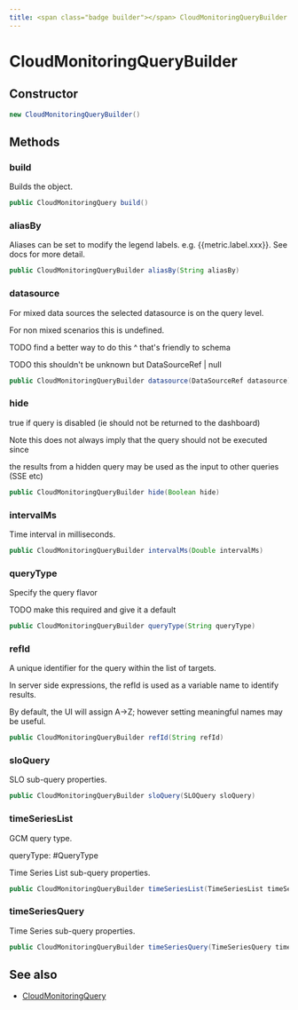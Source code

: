 ```yaml
---
title: <span class="badge builder"></span> CloudMonitoringQueryBuilder
---
```

# <span class="badge builder"></span> CloudMonitoringQueryBuilder

## Constructor

```java
new CloudMonitoringQueryBuilder()
```
## Methods

### <span class="badge object-method"></span> build

Builds the object.

```java
public CloudMonitoringQuery build()
```

### <span class="badge object-method"></span> aliasBy

Aliases can be set to modify the legend labels. e.g. {{metric.label.xxx}}. See docs for more detail.

```java
public CloudMonitoringQueryBuilder aliasBy(String aliasBy)
```

### <span class="badge object-method"></span> datasource

For mixed data sources the selected datasource is on the query level.

For non mixed scenarios this is undefined.

TODO find a better way to do this ^ that's friendly to schema

TODO this shouldn't be unknown but DataSourceRef | null

```java
public CloudMonitoringQueryBuilder datasource(DataSourceRef datasource)
```

### <span class="badge object-method"></span> hide

true if query is disabled (ie should not be returned to the dashboard)

Note this does not always imply that the query should not be executed since

the results from a hidden query may be used as the input to other queries (SSE etc)

```java
public CloudMonitoringQueryBuilder hide(Boolean hide)
```

### <span class="badge object-method"></span> intervalMs

Time interval in milliseconds.

```java
public CloudMonitoringQueryBuilder intervalMs(Double intervalMs)
```

### <span class="badge object-method"></span> queryType

Specify the query flavor

TODO make this required and give it a default

```java
public CloudMonitoringQueryBuilder queryType(String queryType)
```

### <span class="badge object-method"></span> refId

A unique identifier for the query within the list of targets.

In server side expressions, the refId is used as a variable name to identify results.

By default, the UI will assign A->Z; however setting meaningful names may be useful.

```java
public CloudMonitoringQueryBuilder refId(String refId)
```

### <span class="badge object-method"></span> sloQuery

SLO sub-query properties.

```java
public CloudMonitoringQueryBuilder sloQuery(SLOQuery sloQuery)
```

### <span class="badge object-method"></span> timeSeriesList

GCM query type.

queryType: #QueryType

Time Series List sub-query properties.

```java
public CloudMonitoringQueryBuilder timeSeriesList(TimeSeriesList timeSeriesList)
```

### <span class="badge object-method"></span> timeSeriesQuery

Time Series sub-query properties.

```java
public CloudMonitoringQueryBuilder timeSeriesQuery(TimeSeriesQuery timeSeriesQuery)
```

## See also

 * <span class="badge object-type-class"></span> [CloudMonitoringQuery](./object-CloudMonitoringQuery.md)
